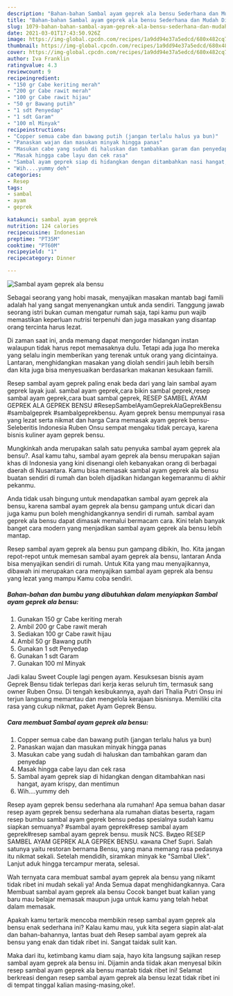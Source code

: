 ```yaml
---
description: "Bahan-bahan Sambal ayam geprek ala bensu Sederhana dan Mudah Dibuat"
title: "Bahan-bahan Sambal ayam geprek ala bensu Sederhana dan Mudah Dibuat"
slug: 1079-bahan-bahan-sambal-ayam-geprek-ala-bensu-sederhana-dan-mudah-dibuat
date: 2021-03-01T17:43:50.926Z
image: https://img-global.cpcdn.com/recipes/1a9dd94e37a5edcd/680x482cq70/sambal-ayam-geprek-ala-bensu-foto-resep-utama.jpg
thumbnail: https://img-global.cpcdn.com/recipes/1a9dd94e37a5edcd/680x482cq70/sambal-ayam-geprek-ala-bensu-foto-resep-utama.jpg
cover: https://img-global.cpcdn.com/recipes/1a9dd94e37a5edcd/680x482cq70/sambal-ayam-geprek-ala-bensu-foto-resep-utama.jpg
author: Iva Franklin
ratingvalue: 4.3
reviewcount: 9
recipeingredient:
- "150 gr Cabe keriting merah"
- "200 gr Cabe rawit merah"
- "100 gr Cabe rawit hijau"
- "50 gr Bawang putih"
- "1 sdt Penyedap"
- "1 sdt Garam"
- "100 ml Minyak"
recipeinstructions:
- "Copper semua cabe dan bawang putih (jangan terlalu halus ya bun)"
- "Panaskan wajan dan masukan minyak hingga panas"
- "Masukan cabe yang sudah di haluskan dan tambahkan garam dan penyedap"
- "Masak hingga cabe layu dan cek rasa"
- "Sambal ayam geprek siap di hidangkan dengan ditambahkan nasi hangat, ayam krispy, dan mentimun"
- "Wih....yummy deh"
categories:
- Resep
tags:
- sambal
- ayam
- geprek

katakunci: sambal ayam geprek 
nutrition: 124 calories
recipecuisine: Indonesian
preptime: "PT35M"
cooktime: "PT60M"
recipeyield: "1"
recipecategory: Dinner

---
```



![Sambal ayam geprek ala bensu](https://img-global.cpcdn.com/recipes/1a9dd94e37a5edcd/680x482cq70/sambal-ayam-geprek-ala-bensu-foto-resep-utama.jpg)

Sebagai seorang yang hobi masak, menyajikan masakan mantab bagi famili adalah hal yang sangat menyenangkan untuk anda sendiri. Tanggung jawab seorang istri bukan cuman mengatur rumah saja, tapi kamu pun wajib memastikan keperluan nutrisi terpenuhi dan juga masakan yang disantap orang tercinta harus lezat.

Di zaman  saat ini, anda memang dapat mengorder hidangan instan walaupun tidak harus repot memasaknya dulu. Tetapi ada juga lho mereka yang selalu ingin memberikan yang terenak untuk orang yang dicintainya. Lantaran, menghidangkan masakan yang diolah sendiri jauh lebih bersih dan kita juga bisa menyesuaikan berdasarkan makanan kesukaan famili. 

Resep sambal ayam geprek paling enak beda dari yang lain sambal ayam geprek layak jual. sambal ayam geprek,cara bikin sambal geprek,resep sambal ayam geprek,cara buat sambal geprek, RESEP SAMBEL AYAM GEPREK ALA GEPREK BENSU #ResepSambelAyamGeprekAlaGeprekBensu #sambalgeprek #sambalgeprekbensu. Ayam geprek bensu mempunyai rasa yang lezat serta nikmat dan harga Cara memasak ayam geprek bensu- Seleberitis Indonesia Ruben Onsu sempat mengaku tidak percaya, karena bisnis kuliner ayam geprek bensu.

Mungkinkah anda merupakan salah satu penyuka sambal ayam geprek ala bensu?. Asal kamu tahu, sambal ayam geprek ala bensu merupakan sajian khas di Indonesia yang kini disenangi oleh kebanyakan orang di berbagai daerah di Nusantara. Kamu bisa memasak sambal ayam geprek ala bensu buatan sendiri di rumah dan boleh dijadikan hidangan kegemaranmu di akhir pekanmu.

Anda tidak usah bingung untuk mendapatkan sambal ayam geprek ala bensu, karena sambal ayam geprek ala bensu gampang untuk dicari dan juga kamu pun boleh menghidangkannya sendiri di rumah. sambal ayam geprek ala bensu dapat dimasak memalui bermacam cara. Kini telah banyak banget cara modern yang menjadikan sambal ayam geprek ala bensu lebih mantap.

Resep sambal ayam geprek ala bensu pun gampang dibikin, lho. Kita jangan repot-repot untuk memesan sambal ayam geprek ala bensu, lantaran Anda bisa menyajikan sendiri di rumah. Untuk Kita yang mau menyajikannya, dibawah ini merupakan cara menyajikan sambal ayam geprek ala bensu yang lezat yang mampu Kamu coba sendiri.

<!--inarticleads1-->

##### Bahan-bahan dan bumbu yang dibutuhkan dalam menyiapkan Sambal ayam geprek ala bensu:

1. Gunakan 150 gr Cabe keriting merah
1. Ambil 200 gr Cabe rawit merah
1. Sediakan 100 gr Cabe rawit hijau
1. Ambil 50 gr Bawang putih
1. Gunakan 1 sdt Penyedap
1. Gunakan 1 sdt Garam
1. Gunakan 100 ml Minyak


Jadi kalau Sweet Couple lagi pengen ayam. Kesuksesan bisnis ayam Geprek Bensu tidak terlepas dari kerja keras seluruh tim, termasuk sang owner Ruben Onsu. Di tengah kesibukannya, ayah dari Thalia Putri Onsu ini terjun langsung memantau dan mengelola kerajaan bisnisnya. Memiliki cita rasa yang cukup nikmat, paket Ayam Geprek Bensu. 

<!--inarticleads2-->

##### Cara membuat Sambal ayam geprek ala bensu:

1. Copper semua cabe dan bawang putih (jangan terlalu halus ya bun)
1. Panaskan wajan dan masukan minyak hingga panas
1. Masukan cabe yang sudah di haluskan dan tambahkan garam dan penyedap
1. Masak hingga cabe layu dan cek rasa
1. Sambal ayam geprek siap di hidangkan dengan ditambahkan nasi hangat, ayam krispy, dan mentimun
1. Wih....yummy deh


Resep ayam geprek bensu sederhana ala rumahan! Apa semua bahan dasar resep ayam geprek bensu sederhana ala rumahan diatas beserta, ragam resep bumbu sambal ayam geprek bensu pedas spesialnya sudah kamu siapkan semuanya? #sambal ayam geprek#resep sambal ayam geprek#resep sambal ayam geprek bensu. musik NCS. Видео RESEP SAMBEL AYAM GEPREK ALA GEPREK BENSU. канала Chef Supri. Salah satunya yaitu restoran bernama Bensu, yang mana memang rasa pedasnya itu nikmat sekali. Setelah mendidih, siramkan minyak ke &#34;Sambal Ulek&#34;. Lanjut aduk hingga tercampur merata, selesai. 

Wah ternyata cara membuat sambal ayam geprek ala bensu yang nikamt tidak ribet ini mudah sekali ya! Anda Semua dapat menghidangkannya. Cara Membuat sambal ayam geprek ala bensu Cocok banget buat kalian yang baru mau belajar memasak maupun juga untuk kamu yang telah hebat dalam memasak.

Apakah kamu tertarik mencoba membikin resep sambal ayam geprek ala bensu enak sederhana ini? Kalau kamu mau, yuk kita segera siapin alat-alat dan bahan-bahannya, lantas buat deh Resep sambal ayam geprek ala bensu yang enak dan tidak ribet ini. Sangat taidak sulit kan. 

Maka dari itu, ketimbang kamu diam saja, hayo kita langsung sajikan resep sambal ayam geprek ala bensu ini. Dijamin anda tiidak akan menyesal bikin resep sambal ayam geprek ala bensu mantab tidak ribet ini! Selamat berkreasi dengan resep sambal ayam geprek ala bensu lezat tidak ribet ini di tempat tinggal kalian masing-masing,oke!.

